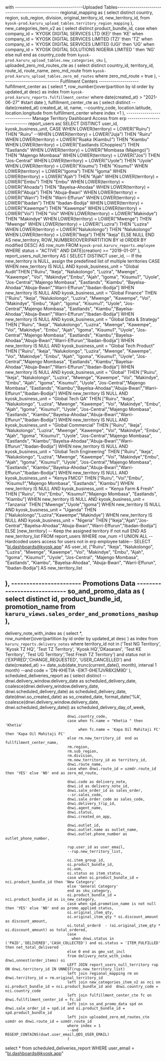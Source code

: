 with 
----------------------------------Uploaded Tables-------------------------------------------------
regional_mapping as (
                    select distinct country,
                    region,
                    sub_region,
                    division,
                    original_territory_id, 
                    new_territory_id,
                    from `kyosk-prod.karuru_upload_tables.territory_region_mapping`
                    ),
new_categories_item_v2 as (
                            select distinct product_bundle_id, 
                            case when company_id = 'KYOSK DIGITAL SERVICES LTD (KE)' then 'KE'
                                when company_id = 'KYOSK DIGITAL SERVICES LIMITED (TZ)' then 'TZ'
                                when company_id = 'KYOSK DIGITAL SERVICES LIMITED (UG)' then 'UG'
                                when company_id = 'KYOSK DIGITAL SOLUTIONS NIGERIA LIMITED ' then 'NG' 
                            else null end as country_code
                            from `kyosk-prod.karuru_upload_tables.new_categories_sku`
                            ), 
uploaded_zero_md_routes_cte as (
                                select distinct country_id,
                                territory_id,
                                route_id,
                                route_name,
                                zero_md_route
                                from `kyosk-prod.karuru_upload_tables.zero_md_routes` 
                                where zero_md_route = true
                                ),
---------------------------- Fulfilment Centers --------------------
fulfillment_center as (
                        select *,
                        row_number()over(partition by id order by updated_at desc) as index 
                        from `kyosk-prod.karuru_reports.fulfillment_center` 
                        where date(created_at) > "2021-06-27" #start date
                        ),
fulfillment_center_cte as (
                            select distinct --date(created_at) created_at,
                            id,
                            name,
                            --country_code,
                            location.latitude,
                            location.longitude
                            from fulfillment_center
                            where index =1 
                            ),
------------------------------ Manage Territory Dashboard Access from erp ---------------------------
report_users as(
                            SELECT DISTINCT user_id,
                            kyosk_business_unit,
                            CASE
                              WHEN LOWER(territory) = LOWER("Ruiru") THEN "Ruiru"
                              --WHEN LOWER(territory) = LOWER("Juja") THEN "Ruiru"
                              WHEN LOWER(territory) = LOWER("Ruaka (Kiambu)") THEN "Kiambu"
                              WHEN LOWER(territory) = LOWER("Eastlands (Choppies)") THEN "Eastlands"
                              WHEN LOWER(territory) = LOWER("Mombasa (Majengo)") THEN "Majengo Mombasa"
                              WHEN LOWER(territory) = LOWER("Jos") THEN "Jos-Central"
                              WHEN LOWER(territory) = LOWER("Uyole") THEN "Uyole"
                              WHEN LOWER(territory) = LOWER("Kisumu") THEN "Kisumu1"
                              WHEN LOWER(territory) = LOWER("Igoma") THEN "Igoma"
                              WHEN LOWER(territory) = LOWER("Ajah") THEN "Ajah"
                              WHEN LOWER(territory) = LOWER("Embu") THEN "Embu"
                              WHEN LOWER(territory) = LOWER("Ahoada") THEN "Bayelsa-Ahodaa"
                              WHEN LOWER(territory) = LOWER("Abuja") THEN "Abuja-Bwari"
                              WHEN LOWER(territory) = LOWER("Warri") THEN "Warri-Effurun"
                              WHEN LOWER(territory) = LOWER("Ibadan") THEN "Ibadan-Bodija"
                              WHEN LOWER(territory) = LOWER("Kawempe") THEN "Kawempe"
                              WHEN LOWER(territory) = LOWER("Voi") THEN "Voi"
                              WHEN LOWER(territory) = LOWER("Makindye") THEN "Makindye"
                              WHEN LOWER(territory) = LOWER("Mwenge") THEN "Mwenge"
                              WHEN LOWER(territory) = LOWER("Luzira") THEN "Luzira"
                              WHEN LOWER(territory) = LOWER("Nalukolongo") THEN "Nalukolongo"
                              WHEN LOWER(territory) = LOWER("Ikeja") THEN "Ikeja"
                              ELSE NULL
                            END AS new_territory,
                            ROW_NUMBER()OVER(PARTITION BY id ORDER BY modified DESC) AS row_num
                            FROM `kyosk-prod.karuru_reports.employee`
                            WHERE status = "ACTIVE" AND DATE(creation) >= "2019-01-01"
),
report_users_null_territory AS (
                          SELECT DISTINCT 
                              user_id,
                              -- If the new_territory is NULL, assign the predefined list of multiple territories
                              CASE 
                                  WHEN new_territory IS NULL AND kyosk_business_unit = "Global Audit"THEN ["Ruiru", "Ikeja", "Nalukolongo", "Luzira", "Mwenge", "Kawempe", "Voi", "Makindye","Embu", "Ajah", "Igoma", "Kisumu1", "Uyole", "Jos-Central","Majengo Mombasa", "Eastlands", "Kiambu", "Bayelsa-Ahodaa","Abuja-Bwari","Warri-Effurun","Ibadan-Bodija"]
                                  WHEN new_territory IS NULL AND kyosk_business_unit = "Global Finance" THEN ["Ruiru", "Ikeja", "Nalukolongo", "Luzira", "Mwenge", "Kawempe", "Voi", "Makindye", "Embu", "Ajah", "Igoma", "Kisumu1", "Uyole", "Jos-Central","Majengo Mombasa", "Eastlands", "Kiambu","Bayelsa-Ahodaa","Abuja-Bwari","Warri-Effurun","Ibadan-Bodija"]
                                  WHEN new_territory IS NULL AND kyosk_business_unit = "Global Data & Strategy" THEN ["Ruiru", "Ikeja", "Nalukolongo", "Luzira", "Mwenge", "Kawempe", "Voi", "Makindye", "Embu", "Ajah", "Igoma", "Kisumu1", "Uyole", "Jos-Central","Majengo Mombasa", "Eastlands", "Kiambu","Bayelsa-Ahodaa","Abuja-Bwari","Warri-Effurun","Ibadan-Bodija"]
                                  WHEN new_territory IS NULL AND kyosk_business_unit = "Global Tech Product" THEN ["Ruiru", "Ikeja", "Nalukolongo", "Luzira", "Mwenge", "Kawempe", "Voi", "Makindye", "Embu", "Ajah", "Igoma", "Kisumu1", "Uyole", "Jos-Central","Majengo Mombasa", "Eastlands", "Kiambu","Bayelsa-Ahodaa","Abuja-Bwari","Warri-Effurun","Ibadan-Bodija"]
                                  WHEN new_territory IS NULL AND kyosk_business_unit = "Global" THEN ["Ruiru", "Ikeja", "Nalukolongo", "Luzira", "Mwenge", "Kawempe", "Voi", "Makindye", "Embu", "Ajah", "Igoma", "Kisumu1", "Uyole", "Jos-Central","Majengo Mombasa", "Eastlands", "Kiambu","Bayelsa-Ahodaa","Abuja-Bwari","Warri-Effurun","Ibadan-Bodija"]
                                  WHEN new_territory IS NULL AND kyosk_business_unit = "Global Tech QA" THEN ["Ruiru", "Ikeja", "Nalukolongo", "Luzira", "Mwenge", "Kawempe", "Voi", "Makindye", "Embu", "Ajah", "Igoma", "Kisumu1", "Uyole", "Jos-Central","Majengo Mombasa", "Eastlands", "Kiambu","Bayelsa-Ahodaa","Abuja-Bwari","Warri-Effurun","Ibadan-Bodija"]
                                  WHEN new_territory IS NULL AND kyosk_business_unit = "Global Commercial" THEN ["Ruiru", "Ikeja", "Nalukolongo", "Luzira", "Mwenge", "Kawempe", "Voi", "Makindye", "Embu", "Ajah", "Igoma", "Kisumu1", "Uyole", "Jos-Central","Majengo Mombasa", "Eastlands", "Kiambu","Bayelsa-Ahodaa","Abuja-Bwari","Warri-Effurun","Ibadan-Bodija"]
                                  WHEN new_territory IS NULL AND kyosk_business_unit = "Global Tech Engineering" THEN ["Ruiru", "Ikeja", "Nalukolongo", "Luzira", "Mwenge", "Kawempe", "Voi", "Makindye","Embu", "Ajah", "Igoma", "Kisumu1", "Uyole", "Jos-Central","Majengo Mombasa", "Eastlands", "Kiambu","Bayelsa-Ahodaa","Abuja-Bwari","Warri-Effurun","Ibadan-Bodija"]
                                  WHEN new_territory IS NULL AND kyosk_business_unit = "Kenya FMCG" THEN ["Ruiru", "Voi","Embu", "Kisumu1","Majengo Mombasa", "Eastlands", "Kiambu"]
                                  WHEN new_territory IS NULL AND kyosk_business_unit = "Kenya Farm & Fresh" THEN ["Ruiru", "Voi","Embu", "Kisumu1","Majengo Mombasa", "Eastlands", "Kiambu"]
                                  WHEN new_territory IS NULL AND kyosk_business_unit = "Tanzania" THEN ["Mwenge","Uyole","Igoma"]
                                  WHEN new_territory IS NULL AND kyosk_business_unit = "Uganda" THEN ["Nalukolongo","Luzira","Kawempe","Makindye"]
                                  WHEN new_territory IS NULL AND kyosk_business_unit = "Nigeria" THEN ["Ikeja","Ajah","Jos-Central","Bayelsa-Ahodaa","Abuja-Bwari","Warri-Effurun","Ibadan-Bodija"]
                                  ELSE [new_territory] -- Keep the assigned territory if not null
                              END AS new_territory_list
                          FROM report_users
                          WHERE row_num =1
                          UNION ALL
    -- Hardcoded users access for users not in erp employee table--
    SELECT "bi.dashboards@kyosk.app" AS user_id, 
           ["Ruiru", "Ikeja", "Nalukolongo", "Luzira", "Mwenge", "Kawempe", "Voi", "Makindye", "Embu", "Ajah", "Igoma", "Kisumu1", "Uyole", "Jos-Central", "Majengo Mombasa", "Eastlands", "Kiambu", "Bayelsa-Ahodaa", "Abuja-Bwari", "Warri-Effurun", "Ibadan-Bodija"] AS new_territory_list

),
----------------------- Promotions Data ----------------------------
so_and_promo_data as (
                      select distinct id,
                      product_bundle_id,
                      promotion_name
                      from `karuru_views.sales_order_and_promotions_mashup`
                      ),
---------------------------------------------------------------------------------------------------
delivery_note_with_index as (
                              select *,                               
                              row_number()over(partition by id order by updated_at desc ) as index
                              from `karuru_reports.delivery_notes` 
                              where territory_id not in ('Test NG Territory', 'Kyosk TZ HQ', 'Test TZ Territory', 'Kyosk HQ','DKasarani', 'Test KE Territory', 'Test UG Territory','Test Fresh TZ Territory')
                              and status not in ('EXPIRED','CHANGE_REQUESTED', 'USER_CANCELLED')
                              and date(created_at) >= date_sub(date_trunc(current_date(), month), interval 1 month)
                              --and code = 'DN-KHETIA -EIKT-0HETJVR8X2M9D'
                              ),
scheduled_deliveries_report as (
                                select distinct --dnwi.delivery_window.delivery_date as scheduled_delivery_date,
                                coalesce(dnwi.delivery_window.delivery_date, dnwi.scheduled_delivery_date) as scheduled_delivery_date,
                                date(dnwi.so_created_date) as so_created_date,
                                format_date('%A', coalesce(dnwi.delivery_window.delivery_date, dnwi.scheduled_delivery_date)) as scheduled_delivery_day_of_week,

                                dnwi.country_code,
                                case when fc.name = "Khetia " then 'Khetia' 
                                     when fc.name = 'Kapa Oil Mahitaji FC' then 'Kapa Oil Mahitaji FC'
                                else rm.new_territory_id  end as fullfilment_center_name,
                                rm.region,
                                rm.sub_region,
                                rm.division, 
                                rm.new_territory_id as territory_id,
                                dnwi.route_name,
                                case when dnwi.route_id = uzmdr.route_id then 'YES' else 'NO' end as zero_md_route,  

                                dnwi.code as delivery_note,
                                dnwi.id as delivery_note_id,
                                dnwi.sale_order_id as sales_order, 
                                --sr.sales_code,
                                dnwi.sale_order_code as sales_code,                            	
                                dnwi.delivery_trip_id,
                                dnwi.agent_name,
                                dnwi.status,
                                dnwi.created_on_app, 

                                dnwi.outlet_id,
                                dnwi.outlet.name as outlet_name,
                                dnwi.outlet.phone_number as outlet_phone_number,

                                rup.user_id as user_email,
                                --rup.new_territory_list,
                                
                                oi.item_group_id,
                                oi.product_bundle_id,
                                oi.uom,
                                oi.status as item_status,
                                case when oi.product_bundle_id = nci.product_bundle_id then 'New Category'
                                else 'General Category'
                                end as sku_category,
                                oi.product_bundle_id = nci.product_bundle_id as is_new_category,
                                case when spd.promotion_name is not null then 'YES' else 'NO' end as promo_applied_status,
                                oi.original_item_qty,
                                oi.original_item_qty * oi.discount_amount as discount_amount,
                                oi.total_orderd  - (oi.original_item_qty * oi.discount_amount) as total_ordered,
                                case
                                  when dnwi.status in ('PAID','DELIVERED','CASH_COLLECTED') and oi.status = 'ITEM_FULFILLED' then net_total_delivered
                                else 0 end as gmv_vat_incl
                                from delivery_note_with_index dnwi,unnest(order_items) oi
                                LEFT JOIN report_users_null_territory rup ON dnwi.territory_id IN UNNEST(rup.new_territory_list)
                                left join regional_mapping rm on dnwi.territory_id = rm.original_territory_id
                                left join new_categories_item_v2 as nci on oi.product_bundle_id = nci.product_bundle_id and  dnwi.country_code = nci.country_code
                                left join fulfillment_center_cte fc on dnwi.fullfilment_center_id = fc.id
                                left join so_and_promo_data spd on dnwi.sale_order_id = spd.id and oi.product_bundle_id = spd.product_bundle_id
                                left join uploaded_zero_md_routes_cte uzmdr on dnwi.route_id = uzmdr.route_id
                                where index = 1
                                --and REGEXP_CONTAINS(duwt.user_email,@DS_USER_EMAIL)
                                )
select * from scheduled_deliveries_report WHERE user_email = "bi.dashboards@kyosk.app" 
